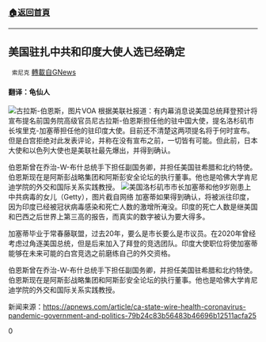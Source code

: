###  [:house:返回首頁](https://github.com/ourhimalayas/txt)
---

## 美国驻扎中共和印度大使人选已经确定
` 索尼克` [轉載自GNews](https://gnews.org/zh-hans/1274269/)

#### 翻译：龟仙人
![]()![](https://gnews-media-offload.s3.amazonaws.com/wp-content/uploads/2021/05/26180916/IMG_20210526_150837_754.jpg)古拉斯-伯恩斯，图片VOA
根据美联社报道：有内幕消息说美国总统拜登预计将宣布提名前国务院高级官员尼古拉斯-伯恩斯担任他的驻中国大使，提名洛杉矶市长埃里克-加塞蒂担任他的驻印度大使。目前还不清楚这两项提名将于何时宣布。但是白宫拒绝对此发表评论，并称在没有宣布之前，一切皆有可能。但此前，日本大使和以色列大使也是美联社最先爆出，并得到确认。

伯恩斯曾在乔治-W-布什总统手下担任副国务卿，并担任美国驻希腊和北约特使。伯恩斯现在是阿斯彭战略集团和阿斯彭安全论坛的执行董事。他也是哈佛大学肯尼迪学院的外交和国际关系实践教授。
![]()![](https://gnews-media-offload.s3.amazonaws.com/wp-content/uploads/2021/05/26182343/IMG_20210526_152246_812.jpg)美国洛杉矶市市长加塞蒂和他9岁刚患上中共病毒的女儿（Getty），图片截自网络
加塞蒂如果得到确认，将被派往印度，因为印度已经被冠状病毒感染和死亡人数的激增所淹没。印度的死亡人数是继美国和巴西之后世界上第三高的报告，而真实的数字被认为要大得多。

加塞蒂毕业于常春藤联盟，过去20年，要么是市长要么是市议员。在2020年曾经考虑过角逐美国总统，但是后来加入了拜登的竞选团队。印度大使职位将使加塞蒂能够在未来可能的白宫竞选之前磨练自己的外交资格。

伯恩斯曾在乔治-W-布什总统手下担任副国务卿，并担任美国驻希腊和北约特使。伯恩斯现在是阿斯彭战略集团和阿斯彭安全论坛的执行董事。他也是哈佛大学肯尼迪学院的外交和国际关系实践教授。

新闻来源：https://apnews.com/article/ca-state-wire-health-coronavirus-pandemic-government-and-politics-79b24c83b56483b46696b12511acfa25



0
